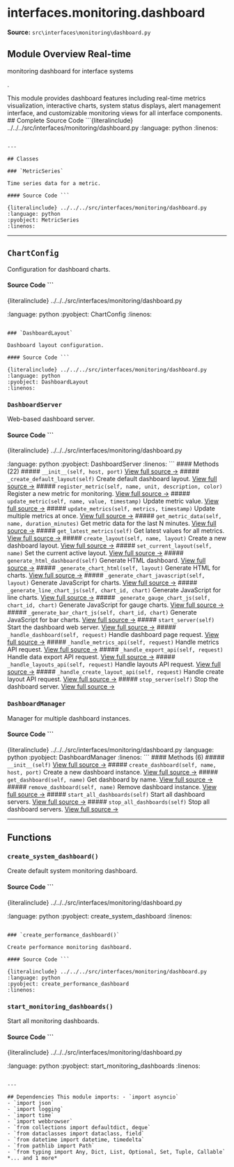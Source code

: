 # interfaces.monitoring.dashboard

**Source:** `src\interfaces\monitoring\dashboard.py`

## Module Overview Real-time

monitoring dashboard for interface systems

.


This module provides dashboard features including
real-time metrics visualization, interactive charts, system status
displays, alert management interface, and customizable monitoring
views for all interface components. ## Complete Source Code ```{literalinclude} ../../../src/interfaces/monitoring/dashboard.py
:language: python
:linenos:
```

---

## Classes

### `MetricSeries`

Time series data for a metric.

#### Source Code ```

{literalinclude} ../../../src/interfaces/monitoring/dashboard.py
:language: python
:pyobject: MetricSeries
:linenos:
```

---

## `ChartConfig`

Configuration for dashboard charts.

#### Source Code ```

{literalinclude} ../../../src/interfaces/monitoring/dashboard.py

:language: python
:pyobject: ChartConfig
:linenos:
```

### `DashboardLayout`

Dashboard layout configuration.

#### Source Code ```

{literalinclude} ../../../src/interfaces/monitoring/dashboard.py
:language: python
:pyobject: DashboardLayout
:linenos:
```

### `DashboardServer`

Web-based dashboard server.

#### Source Code ```

{literalinclude} ../../../src/interfaces/monitoring/dashboard.py

:language: python
:pyobject: DashboardServer
:linenos:
``` #### Methods (22) ##### `__init__(self, host, port)` [View full source →](#method-dashboardserver-__init__) ##### `_create_default_layout(self)` Create default dashboard layout. [View full source →](#method-dashboardserver-_create_default_layout) ##### `register_metric(self, name, unit, description, color)` Register a new metric for monitoring. [View full source →](#method-dashboardserver-register_metric) ##### `update_metric(self, name, value, timestamp)` Update metric value. [View full source →](#method-dashboardserver-update_metric) ##### `update_metrics(self, metrics, timestamp)` Update multiple metrics at once. [View full source →](#method-dashboardserver-update_metrics) ##### `get_metric_data(self, name, duration_minutes)` Get metric data for the last N minutes. [View full source →](#method-dashboardserver-get_metric_data) ##### `get_latest_metrics(self)` Get latest values for all metrics. [View full source →](#method-dashboardserver-get_latest_metrics) ##### `create_layout(self, name, layout)` Create a new dashboard layout. [View full source →](#method-dashboardserver-create_layout) ##### `set_current_layout(self, name)` Set the current active layout. [View full source →](#method-dashboardserver-set_current_layout) ##### `generate_html_dashboard(self)` Generate HTML dashboard. [View full source →](#method-dashboardserver-generate_html_dashboard) ##### `_generate_chart_html(self, layout)` Generate HTML for charts. [View full source →](#method-dashboardserver-_generate_chart_html) ##### `_generate_chart_javascript(self, layout)` Generate JavaScript for charts. [View full source →](#method-dashboardserver-_generate_chart_javascript) ##### `_generate_line_chart_js(self, chart_id, chart)` Generate JavaScript for line charts. [View full source →](#method-dashboardserver-_generate_line_chart_js) ##### `_generate_gauge_chart_js(self, chart_id, chart)` Generate JavaScript for gauge charts. [View full source →](#method-dashboardserver-_generate_gauge_chart_js) ##### `_generate_bar_chart_js(self, chart_id, chart)` Generate JavaScript for bar charts. [View full source →](#method-dashboardserver-_generate_bar_chart_js) ##### `start_server(self)` Start the dashboard web server. [View full source →](#method-dashboardserver-start_server) ##### `_handle_dashboard(self, request)` Handle dashboard page request. [View full source →](#method-dashboardserver-_handle_dashboard) ##### `_handle_metrics_api(self, request)` Handle metrics API request. [View full source →](#method-dashboardserver-_handle_metrics_api) ##### `_handle_export_api(self, request)` Handle data export API request. [View full source →](#method-dashboardserver-_handle_export_api) ##### `_handle_layouts_api(self, request)` Handle layouts API request. [View full source →](#method-dashboardserver-_handle_layouts_api) ##### `_handle_create_layout_api(self, request)` Handle create layout API request. [View full source →](#method-dashboardserver-_handle_create_layout_api) ##### `stop_server(self)` Stop the dashboard server. [View full source →](#method-dashboardserver-stop_server)

### `DashboardManager`

Manager for multiple dashboard instances.

#### Source Code ```

{literalinclude} ../../../src/interfaces/monitoring/dashboard.py
:language: python
:pyobject: DashboardManager
:linenos:
``` #### Methods (6) ##### `__init__(self)` [View full source →](#method-dashboardmanager-__init__) ##### `create_dashboard(self, name, host, port)` Create a new dashboard instance. [View full source →](#method-dashboardmanager-create_dashboard) ##### `get_dashboard(self, name)` Get dashboard by name. [View full source →](#method-dashboardmanager-get_dashboard) ##### `remove_dashboard(self, name)` Remove dashboard instance. [View full source →](#method-dashboardmanager-remove_dashboard) ##### `start_all_dashboards(self)` Start all dashboard servers. [View full source →](#method-dashboardmanager-start_all_dashboards) ##### `stop_all_dashboards(self)` Stop all dashboard servers. [View full source →](#method-dashboardmanager-stop_all_dashboards)

---

## Functions

### `create_system_dashboard()`

Create default system monitoring dashboard.

#### Source Code ```

{literalinclude} ../../../src/interfaces/monitoring/dashboard.py

:language: python
:pyobject: create_system_dashboard
:linenos:
```

### `create_performance_dashboard()`

Create performance monitoring dashboard.

#### Source Code ```

{literalinclude} ../../../src/interfaces/monitoring/dashboard.py
:language: python
:pyobject: create_performance_dashboard
:linenos:
```

### `start_monitoring_dashboards()`

Start all monitoring dashboards.

#### Source Code ```

{literalinclude} ../../../src/interfaces/monitoring/dashboard.py

:language: python
:pyobject: start_monitoring_dashboards
:linenos:
```

---

## Dependencies This module imports: - `import asyncio`
- `import json`
- `import logging`
- `import time`
- `import webbrowser`
- `from collections import defaultdict, deque`
- `from dataclasses import dataclass, field`
- `from datetime import datetime, timedelta`
- `from pathlib import Path`
- `from typing import Any, Dict, List, Optional, Set, Tuple, Callable` *... and 1 more*

